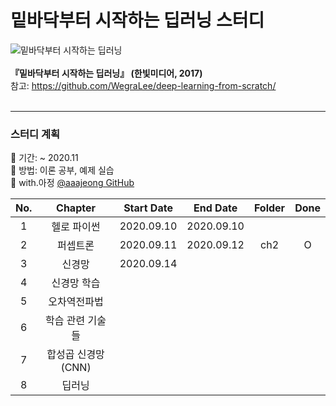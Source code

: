 # 밑바닥부터 시작하는 딥러닝 스터디
 ![밑바닥부터 시작하는 딥러닝](https://www.hanbit.co.kr/data/books/B8475831198_l.jpg)<br><br>
**『밑바닥부터 시작하는 딥러닝』 (한빛미디어, 2017)**<br>
참고:  <https://github.com/WegraLee/deep-learning-from-scratch/><br><br>

---

### 스터디 계획<br>
🔹 기간: ~ 2020.11<br>
🔹 방법: 이론 공부, 예제 실습 <br>
🔹 with.아정 [@aaajeong GitHub](https://github.com/aaajeong)

|No.|Chapter|Start Date|End Date|Folder|Done|
|:--:|:-------:|:---:|:---:|:---:|:---:|
|1|헬로 파이썬|2020.09.10|2020.09.10|||
|2|퍼셉트론|2020.09.11|2020.09.12|ch2|O|
|3|신경망|2020.09.14||||
|4|신경망 학습|||||
|5|오차역전파법|||||
|6|학습 관련 기술들|||||
|7|합성곱 신경망(CNN)|||||
|8|딥러닝|||||
